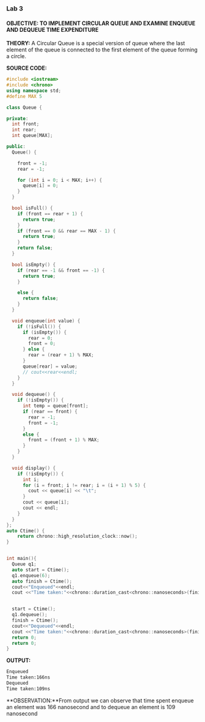 ### Lab 3

#### **OBJECTIVE:** TO IMPLEMENT CIRCULAR QUEUE AND EXAMINE ENQUEUE AND DEQUEUE TIME EXPENDITURE

**THEORY:**
A Circular Queue is a special version of queue where the last element of the queue is connected to the first element of the queue forming a circle.

**SOURCE CODE:**

```c++
#include <iostream>
#include <chrono>
using namespace std;
#define MAX 5

class Queue {

private:
  int front;
  int rear;
  int queue[MAX];

public:
  Queue() {

    front = -1;
    rear = -1;

    for (int i = 0; i < MAX; i++) {
      queue[i] = 0;
    }
  }

  bool isFull() {
    if (front == rear + 1) {
      return true;
    }
    if (front == 0 && rear == MAX - 1) {
      return true;
    }
    return false;
  }

  bool isEmpty() {
    if (rear == -1 && front == -1) {
      return true;
    }

    else {
      return false;
    }
  }

  void enqueue(int value) {
    if (!isFull()) {
      if (isEmpty()) {
        rear = 0;
        front = 0;
      } else {
        rear = (rear + 1) % MAX;
      }
      queue[rear] = value;
      // cout<<rear<<endl;
    }
  }

  void dequeue() {
    if (!isEmpty()) {
      int temp = queue[front];
      if (rear == front) {
        rear = -1;
        front = -1;
      }
      else {
        front = (front + 1) % MAX;
      }
    }
  }

  void display() {
    if (!isEmpty()) {
      int i;
      for (i = front; i != rear; i = (i + 1) % 5) {
        cout << queue[i] << "\t";
      }
      cout << queue[i];
      cout << endl;
    }
  }
};
auto Ctime() { 
    return chrono::high_resolution_clock::now(); 
}


int main(){
  Queue q1;  
  auto start = Ctime();
  q1.enqueue(6);
  auto finish = Ctime();
  cout<<"Enqueued"<<endl;
  cout <<"Time taken:"<<chrono::duration_cast<chrono::nanoseconds>(finish - start).count()<<"ns"<<endl;


  start = Ctime();
  q1.dequeue();
  finish = Ctime();
  cout<<"Dequeued"<<endl;
  cout <<"Time taken:"<<chrono::duration_cast<chrono::nanoseconds>(finish - start).count()<<"ns"<<endl;
  return 0;
  return 0;
}
```

**OUTPUT:**
```bash
Enqueued
Time taken:166ns
Dequeued
Time taken:109ns
```

**OBSERVATION:**From output we can observe that time spent enqueue an element was 166 nanosecond and to dequeue an element is 109 nanosecond


